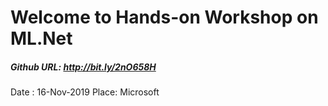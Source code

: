 # Welcome to Hands-on Workshop on ML.Net

##### Github URL: http://bit.ly/2nO658H

Date : 16-Nov-2019  Place: Microsoft


